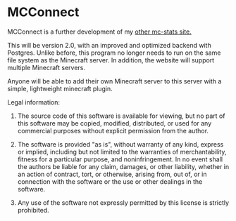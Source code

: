 # MCConnect

MCConnect is a further development of my [other mc-stats site.](https://github.com/Tobias-Auer/Full-Stack/tree/main/minecraft_webserver)


This will be version 2.0, with an improved and optimized backend with Postgres.
Unlike before, this program no longer needs to run on the same file system as the Minecraft server.
In addition, the website will support multiple Minecraft servers. 


Anyone will be able to add their own Minecraft server to this server with a simple, lightweight minecraft plugin.

Legal information: 

1. The source code of this software is available for viewing, but no part of this software may be copied, modified, distributed, or used for any commercial purposes without explicit permission from the author.

2. The software is provided "as is", without warranty of any kind, express or implied, including but not limited to the warranties of merchantability, fitness for a particular purpose, and noninfringement. In no event shall the authors be liable for any claim, damages, or other liability, whether in an action of contract, tort, or otherwise, arising from, out of, or in connection with the software or the use or other dealings in the software.

3. Any use of the software not expressly permitted by this license is strictly prohibited.
